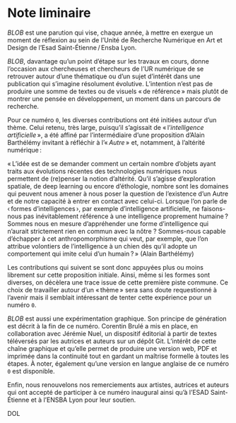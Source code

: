 # Note liminaire

*BLOB* est une parution qui vise, chaque année, à mettre en exergue un moment de réflexion au sein de l’Unité de Recherche Numérique en Art et Design de l’Esad Saint-Étienne&#8239;/&#8239;Ensba Lyon.

*BLOB*, davantage qu’un point d’étape sur les travaux en cours, donne l’occasion aux chercheuses et chercheurs de l’UR numérique de se retrouver autour d’une thématique ou d’un sujet d’intérêt dans une publication qui s’imagine résolument évolutive. L’intention n’est pas de produire une somme de textes ou de visuels «&#8239;de référence&#8239;» mais plutôt de montrer une pensée en développement, un moment dans un parcours de recherche.

Pour ce numéro `0`, les diverses contributions ont été initiées autour d’un thème. Celui retenu, très large, puisqu’il s’agissait de «&#8239;l’*intelligence artificielle*&#8239;», a été affiné par l’intermédiaire d’une proposition d’Alain Barthélémy invitant à réfléchir à l’«&#8239;*Autre*&#8239;» et, notamment, à l’altérité numérique&#8239;:

«&#8239;L’idée est de se demander comment un certain nombre d’objets ayant traits aux évolutions récentes des technologies numériques nous permettent de (re)penser la notion d’altérité.
Qu’il s’agisse d’exploration spatiale, de deep learning ou encore d’éthologie, nombre sont les domaines qui peuvent nous amener à nous poser la question de l’existence d’un Autre et de notre capacité à entrer en contact avec celui-ci.
Lorsque l’on parle de ‹&#8239;formes d’intelligences&#8239;›, par exemple d’intelligence artificielle, ne faisons-nous pas inévitablement référence à une intelligence proprement humaine&#8239;?  Sommes nous en mesure d’appréhender une forme d’intelligence qui n’aurait strictement rien en commun avec la nôtre ? Sommes-nous capable d’échapper à cet anthropomorphisme qui veut, par exemple, que l’on attribue volontiers de l’intelligence à un chien dès qu’il adopte un comportement qui imite celui d’un humain&#8239;?&#8239;» (Alain Barthélémy)

Les contributions qui suivent se sont donc appuyées plus ou moins librement sur cette proposition initiale. Ainsi, même si les formes sont diverses, on décèlera une trace issue de cette première piste commune. Ce choix de travailler autour d’un «&#8239;thème&#8239;» sera sans doute requestionné à l’avenir mais il semblait intéressant de tenter cette expérience pour un numéro `0`.

*BLOB* est aussi une expérimentation graphique. Son principe de génération est décrit à la fin de ce numéro. Corentin Brulé a mis en place, en collaboration avec Jérémie Nuel, un dispositif éditorial à partir de textes téléversés par les autrices et auteurs sur un dépôt Git. L’intérêt de cette chaîne graphique et qu’elle permet de produire une version web, PDF et imprimée dans la continuité tout en gardant un maîtrise formelle à toutes les étapes.
À noter, également qu’une version en langue anglaise de ce numéro `0` est disponible.

Enfin, nous renouvelons nos remerciements aux artistes, autrices et auteurs qui ont accepté de participer à ce numéro inaugural ainsi qu’à l’ESAD Saint-Étienne et à l’ENSBA Lyon pour leur soutien.

DOL
